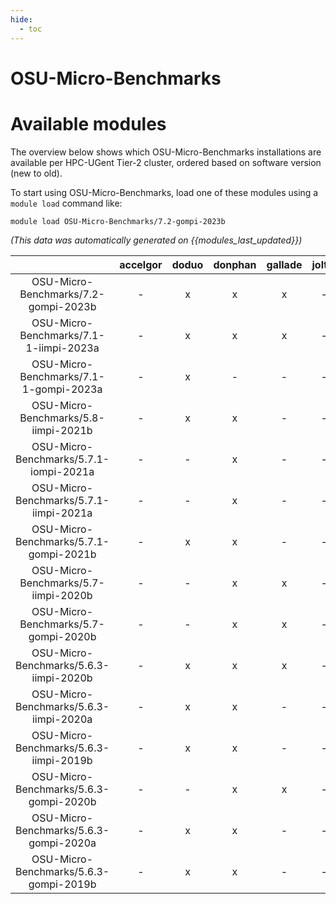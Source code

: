 ```yaml
---
hide:
  - toc
---
```


OSU-Micro-Benchmarks
====================

# Available modules


The overview below shows which OSU-Micro-Benchmarks installations are available per HPC-UGent Tier-2 cluster, ordered based on software version (new to old).

To start using OSU-Micro-Benchmarks, load one of these modules using a `module load` command like:

```shell
module load OSU-Micro-Benchmarks/7.2-gompi-2023b
```

*(This data was automatically generated on {{modules_last_updated}})*  

| |accelgor|doduo|donphan|gallade|joltik|shinx|skitty|
| :---: | :---: | :---: | :---: | :---: | :---: | :---: | :---: |
|OSU-Micro-Benchmarks/7.2-gompi-2023b|-|x|x|x|-|-|x|
|OSU-Micro-Benchmarks/7.1-1-iimpi-2023a|-|x|x|x|-|-|x|
|OSU-Micro-Benchmarks/7.1-1-gompi-2023a|-|x|-|-|-|x|-|
|OSU-Micro-Benchmarks/5.8-iimpi-2021b|-|x|x|-|-|-|-|
|OSU-Micro-Benchmarks/5.7.1-iompi-2021a|-|-|x|-|-|-|-|
|OSU-Micro-Benchmarks/5.7.1-iimpi-2021a|-|-|x|-|-|-|-|
|OSU-Micro-Benchmarks/5.7.1-gompi-2021b|-|x|x|-|-|-|-|
|OSU-Micro-Benchmarks/5.7-iimpi-2020b|-|-|x|x|-|-|-|
|OSU-Micro-Benchmarks/5.7-gompi-2020b|-|-|x|x|-|-|-|
|OSU-Micro-Benchmarks/5.6.3-iimpi-2020b|-|x|x|x|-|-|-|
|OSU-Micro-Benchmarks/5.6.3-iimpi-2020a|-|x|x|-|-|-|-|
|OSU-Micro-Benchmarks/5.6.3-iimpi-2019b|-|x|x|-|-|-|-|
|OSU-Micro-Benchmarks/5.6.3-gompi-2020b|-|-|x|x|-|-|-|
|OSU-Micro-Benchmarks/5.6.3-gompi-2020a|-|x|x|-|-|-|-|
|OSU-Micro-Benchmarks/5.6.3-gompi-2019b|-|x|x|-|-|-|-|
